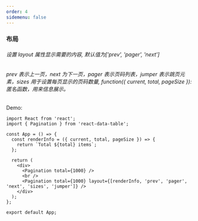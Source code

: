 ```yaml
---
order: 4
sidemenu: false
---
```


### 布局

###### 设置 layout 属性显示需要的内容, 默认值为['prev', 'pager', 'next']

###### prev 表示上一页，next 为下一页，pager 表示页码列表，jumper 表示跳页元素，sizes 用于设置每页显示的页码数量, function({ current, total, pageSize }): 匿名函数，用来信息展示。

Demo:

```tsx
import React from 'react';
import { Pagination } from 'react-data-table';

const App = () => {
  const renderInfo = ({ current, total, pageSize }) => {
    return `Total ${total} items`;
  };

  return (
    <div>
      <Pagination total={1000} />
      <br />
      <Pagination total={1000} layout={[renderInfo, 'prev', 'pager', 'next', 'sizes', 'jumper']} />
    </div>
  );
};

export default App;
```

